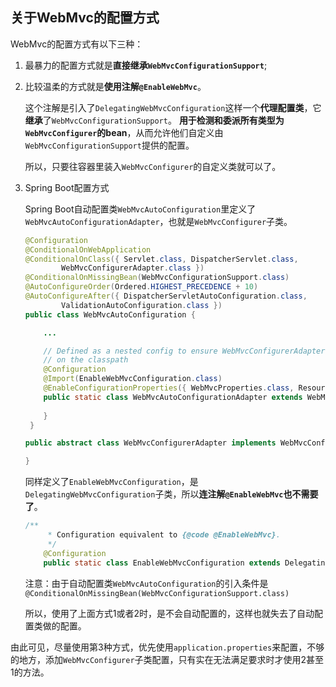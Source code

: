 ## 关于WebMvc的配置方式
WebMvc的配置方式有以下三种：

1. 最暴力的配置方式就是**直接继承`WebMvcConfigurationSupport`**;

2. 比较温柔的方式就是**使用注解`@EnableWebMvc`**。
    
    这个注解是引入了`DelegatingWebMvcConfiguration`这样一个**代理配置类**，它**继承**了`WebMvcConfigurationSupport`。
    **用于检测和委派所有类型为`WebMvcConfigurer`的bean**，从而允许他们自定义由`WebMvcConfigurationSupport`提供的配置。
    
    所以，只要往容器里装入`WebMvcConfigurer`的自定义类就可以了。
    
3. Spring Boot配置方式

    Spring Boot自动配置类`WebMvcAutoConfiguration`里定义了`WebMvcAutoConfigurationAdapter`，也就是`WebMvcConfigurer`子类。
    
    ```java
    @Configuration
    @ConditionalOnWebApplication
    @ConditionalOnClass({ Servlet.class, DispatcherServlet.class,
            WebMvcConfigurerAdapter.class })
    @ConditionalOnMissingBean(WebMvcConfigurationSupport.class)
    @AutoConfigureOrder(Ordered.HIGHEST_PRECEDENCE + 10)
    @AutoConfigureAfter({ DispatcherServletAutoConfiguration.class,
            ValidationAutoConfiguration.class })
    public class WebMvcAutoConfiguration {
    
        ...
    
        // Defined as a nested config to ensure WebMvcConfigurerAdapter is not read when not
        // on the classpath
        @Configuration
        @Import(EnableWebMvcConfiguration.class)
        @EnableConfigurationProperties({ WebMvcProperties.class, ResourceProperties.class })
        public static class WebMvcAutoConfigurationAdapter extends WebMvcConfigurerAdapter {
           
        }
     }
    ``` 
    ```java
    public abstract class WebMvcConfigurerAdapter implements WebMvcConfigurer {
    
    }
    ```
    
    同样定义了`EnableWebMvcConfiguration`，是`DelegatingWebMvcConfiguration`子类，所以**连注解`@EnableWebMvc`也不需要了**。
    ```java
    /**
    	 * Configuration equivalent to {@code @EnableWebMvc}.
    	 */
    	@Configuration
    	public static class EnableWebMvcConfiguration extends DelegatingWebMvcConfiguration {
    ```
    
    注意：由于自动配置类`WebMvcAutoConfiguration`的引入条件是`@ConditionalOnMissingBean(WebMvcConfigurationSupport.class)`

    所以，使用了上面方式1或者2时，是不会自动配置的，这样也就失去了自动配置类做的配置。
    

由此可见，尽量使用第3种方式，优先使用`application.properties`来配置，不够的地方，添加`WebMvcConfigurer`子类配置，只有实在无法满足要求时才使用2甚至1的方法。






 











